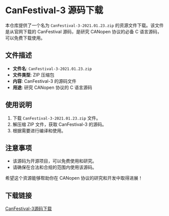 # CanFestival-3 源码下载

本仓库提供了一个名为 `CanFestival-3-2021.01.23.zip` 的资源文件下载。该文件是从官网下载的 CanFestival 源码，是研究 CANopen 协议的必备 C 语言源码，可以免费下载使用。

## 文件描述

- **文件名**: `CanFestival-3-2021.01.23.zip`
- **文件类型**: ZIP 压缩包
- **内容**: CanFestival-3 的源码文件
- **用途**: 研究 CANopen 协议的 C 语言源码

## 使用说明

1. 下载 `CanFestival-3-2021.01.23.zip` 文件。
2. 解压缩 ZIP 文件，获取 CanFestival-3 的源码。
3. 根据需要进行编译和使用。

## 注意事项

- 该源码为开源项目，可以免费使用和研究。
- 请确保在合法和合规的范围内使用该源码。

希望这个资源能够帮助你在 CANopen 协议的研究和开发中取得进展！

## 下载链接

[CanFestival-3源码下载](https://pan.quark.cn/s/0312734ebcd4)